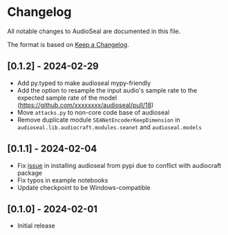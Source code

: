 # Changelog

All notable changes to AudioSeal are documented in this file.

The format is based on [Keep a Changelog](http://keepachangelog.com/en/1.0.0/).

## [0.1.2] - 2024-02-29
- Add py.typed to make audioseal mypy-friendly
- Add the option to resample the input audio's sample rate to the expected sample rate of the model (https://github.com/xxxxxxxx/audioseal/pull/18)
- Move `attacks.py` to non-core code base of audioseal
- Remove duplicate module `SEANetEncoderKeepDimension` in `audioseal.lib.audiocraft.modules.seanet` and `audioseal.models`

## [0.1.1] - 2024-02-04

- Fix [issue](https://github.com/xxxxxxxx/audioseal/issues/7) in installing audioseal from pypi due to conflict with audiocraft package
- Fix typos in example notebooks
- Update checkpoint to be Windows-compatible

## [0.1.0] - 2024-02-01

- Initial release
